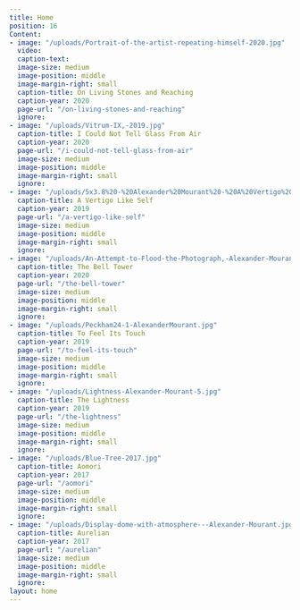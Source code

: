 ```yaml
---
title: Home
position: 16
Content:
- image: "/uploads/Portrait-of-the-artist-repeating-himself-2020.jpg"
  video: 
  caption-text: 
  image-size: medium
  image-position: middle
  image-margin-right: small
  caption-title: On Living Stones and Reaching
  caption-year: 2020
  page-url: "/on-living-stones-and-reaching"
  ignore: 
- image: "/uploads/Vitrum-IX,-2019.jpg"
  caption-title: I Could Not Tell Glass From Air
  caption-year: 2020
  page-url: "/i-could-not-tell-glass-from-air"
  image-size: medium
  image-position: middle
  image-margin-right: small
  ignore: 
- image: "/uploads/5x3.8%20-%20Alexander%20Mourant%20-%20A%20Vertigo%20Like%20Self%20-%203.jpg"
  caption-title: A Vertigo Like Self
  caption-year: 2019
  page-url: "/a-vertigo-like-self"
  image-size: medium
  image-position: middle
  image-margin-right: small
  ignore: 
- image: "/uploads/An-Attempt-to-Flood-the-Photograph,-Alexander-Mourant,-2020.jpg"
  caption-title: The Bell Tower
  caption-year: 2020
  page-url: "/the-bell-tower"
  image-size: medium
  image-position: middle
  image-margin-right: small
  ignore: 
- image: "/uploads/Peckham24-1-AlexanderMourant.jpg"
  caption-title: To Feel Its Touch
  caption-year: 2019
  page-url: "/to-feel-its-touch"
  image-size: medium
  image-position: middle
  image-margin-right: small
  ignore: 
- image: "/uploads/Lightness-Alexander-Mourant-5.jpg"
  caption-title: The Lightness
  caption-year: 2019
  page-url: "/the-lightness"
  image-size: medium
  image-position: middle
  image-margin-right: small
  ignore: 
- image: "/uploads/Blue-Tree-2017.jpg"
  caption-title: Aomori
  caption-year: 2017
  page-url: "/aomori"
  image-size: medium
  image-position: middle
  image-margin-right: small
  ignore: 
- image: "/uploads/Display-dome-with-atmosphere---Alexander-Mourant.jpg"
  caption-title: Aurelian
  caption-year: 2017
  page-url: "/aurelian"
  image-size: medium
  image-position: middle
  image-margin-right: small
  ignore: 
layout: home
---
```


